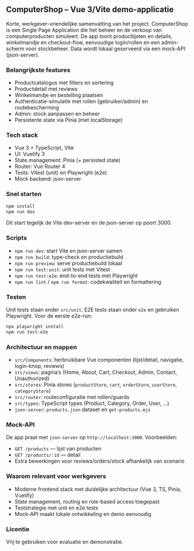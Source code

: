## ComputerShop – Vue 3/Vite demo-applicatie

Korte, werkgever-vriendelijke samenvatting van het project. ComputerShop is een Single Page Application die het beheer en de verkoop van computerproducten simuleert. De app toont productlijsten en details, winkelmandje en checkout-flow, eenvoudige login/rollen en een admin-scherm voor stockbeheer. Data wordt lokaal geserveerd via een mock-API (json-server).

### Belangrijkste features
- Productcatalogus met filters en sortering
- Productdetail met reviews
- Winkelmandje en bestelling plaatsen
- Authenticatie-simulatie met rollen (gebruiker/admin) en routebescherming
- Admin: stock aanpassen en beheer
- Persistente state via Pinia (met localStorage)

### Tech stack
- Vue 3 + TypeScript, Vite
- UI: Vuetify 3
- State management: Pinia (+ persisted state)
- Router: Vue Router 4
- Tests: Vitest (unit) en Playwright (e2e)
- Mock backend: json-server

### Snel starten
```sh
npm install
npm run dev
```
Dit start tegelijk de Vite dev-server en de json-server op poort 3000.

### Scripts
- `npm run dev`: start Vite en json-server samen
- `npm run build`: type-check en productiebuild
- `npm run preview`: serve productiebuild lokaal
- `npm run test:unit`: unit tests met Vitest
- `npm run test:e2e`: end-to-end tests met Playwright
- `npm run lint` / `npm run format`: codekwaliteit en formattering

### Testen
Unit tests staan onder `src/unit`. E2E tests staan onder `e2e` en gebruiken Playwright. Voor de eerste e2e-run:
```sh
npx playwright install
npm run test:e2e
```

### Architectuur en mappen
- `src/Components`: herbruikbare Vue componenten (lijst/detail, navigatie, login-knop, reviews)
- `src/views`: pagina’s (Home, About, Cart, Checkout, Admin, Contact, Unauthorized)
- `src/stores`: Pinia stores (`productStore`, `cart`, `orderStore`, `userStore`, `categoryStore`)
- `src/router`: routeconfiguratie met rollen/guards
- `src/types`: TypeScript types (Product, Category, Order, User, …)
- `json-server`: `products.json` dataset en `get-products.mjs`

### Mock-API
De app praat met `json-server` op `http://localhost:3000`. Voorbeelden:
- `GET /products` — lijst van producten
- `GET /products/:id` — detail
- Extra bewerkingen voor reviews/orders/stock afhankelijk van scenario

### Waarom relevant voor werkgevers
- Moderne frontend stack met duidelijke architectuur (Vue 3, TS, Pinia, Vuetify)
- State management, routing en role-based access toegepast
- Teststrategie met unit en e2e tests
- Mock-API maakt lokale ontwikkeling en demo eenvoudig

### Licentie
Vrij te gebruiken voor evaluatie en demonstratie.
